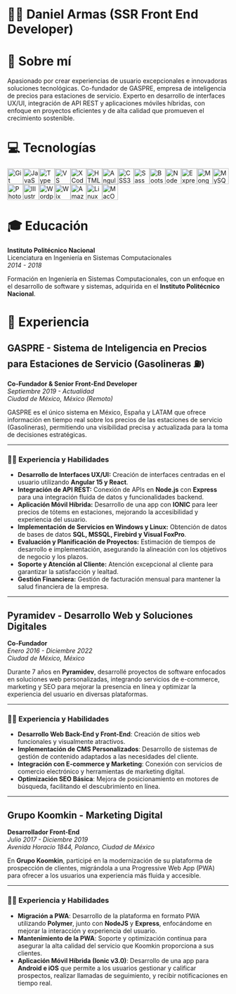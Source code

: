 👨‍💻 Daniel Armas (SSR Front End Developer)
======================================================================================================================================================

# 🚀 Sobre mí

Apasionado por crear experiencias de usuario excepcionales e innovadoras soluciones tecnológicas. Co-fundador de GASPRE, empresa de inteligencia de precios para estaciones de servicio. Experto en desarrollo de interfaces UX/UI, integración de API REST y aplicaciones móviles híbridas, con enfoque en proyectos eficientes y de alta calidad que promueven el crecimiento sostenible.

# 💻 Tecnologías


<p align="left">
<a href="https://git-scm.com/" target="_blank" rel="noreferrer"><img src="https://raw.githubusercontent.com/danielcranney/readme-generator/main/public/icons/skills/git-colored.svg" width="36" height="36" alt="Git" /></a><a href="https://developer.mozilla.org/en-US/docs/Web/JavaScript" target="_blank" rel="noreferrer"><img src="https://raw.githubusercontent.com/danielcranney/readme-generator/main/public/icons/skills/javascript-colored.svg" width="36" height="36" alt="JavaScript" /></a><a href="https://www.typescriptlang.org/" target="_blank" rel="noreferrer"><img src="https://raw.githubusercontent.com/danielcranney/readme-generator/main/public/icons/skills/typescript-colored.svg" width="36" height="36" alt="TypeScript" /></a><a href="https://code.visualstudio.com/" target="_blank" rel="noreferrer"><img src="https://raw.githubusercontent.com/danielcranney/readme-generator/main/public/icons/skills/visualstudiocode.svg" width="36" height="36" alt="VS Code" /></a><a href="https://www.xcode.com" target="_blank" rel="noreferrer"><img src="https://raw.githubusercontent.com/danielcranney/readme-generator/main/public/icons/skills/xcode.svg" width="36" height="36" alt="XCode" /></a><a href="https://developer.mozilla.org/en-US/docs/Glossary/HTML5" target="_blank" rel="noreferrer"><img src="https://raw.githubusercontent.com/danielcranney/readme-generator/main/public/icons/skills/html5-colored.svg" width="36" height="36" alt="HTML5" /></a><a href="https://angular.io/" target="_blank" rel="noreferrer"><img src="https://raw.githubusercontent.com/danielcranney/readme-generator/main/public/icons/skills/angularjs-colored.svg" width="36" height="36" alt="Angular" /></a><a href="https://www.w3.org/TR/CSS/#css" target="_blank" rel="noreferrer"><img src="https://raw.githubusercontent.com/danielcranney/readme-generator/main/public/icons/skills/css3-colored.svg" width="36" height="36" alt="CSS3" /></a><a href="https://sass-lang.com/" target="_blank" rel="noreferrer"><img src="https://raw.githubusercontent.com/danielcranney/readme-generator/main/public/icons/skills/sass-colored.svg" width="36" height="36" alt="Sass" /></a><a href="https://getbootstrap.com/" target="_blank" rel="noreferrer"><img src="https://raw.githubusercontent.com/danielcranney/readme-generator/main/public/icons/skills/bootstrap-colored.svg" width="36" height="36" alt="Bootstrap" /></a><a href="https://nodejs.org/en/" target="_blank" rel="noreferrer"><img src="https://raw.githubusercontent.com/danielcranney/readme-generator/main/public/icons/skills/nodejs-colored.svg" width="36" height="36" alt="NodeJS" /></a><a href="https://expressjs.com/" target="_blank" rel="noreferrer"><img src="https://raw.githubusercontent.com/danielcranney/readme-generator/main/public/icons/skills/express-colored.svg" width="36" height="36" alt="Express" /></a><a href="https://www.mongodb.com/" target="_blank" rel="noreferrer"><img src="https://raw.githubusercontent.com/danielcranney/readme-generator/main/public/icons/skills/mongodb-colored.svg" width="36" height="36" alt="MongoDB" /></a><a href="https://www.mysql.com/" target="_blank" rel="noreferrer"><img src="https://raw.githubusercontent.com/danielcranney/readme-generator/main/public/icons/skills/mysql-colored.svg" width="36" height="36" alt="MySQL" /></a><a href="https://www.adobe.com/uk/products/photoshop.html" target="_blank" rel="noreferrer"><img src="https://raw.githubusercontent.com/danielcranney/readme-generator/main/public/icons/skills/photoshop-colored.svg" width="36" height="36" alt="Photoshop" /></a><a href="https://www.adobe.com/uk/products/illustrator.html" target="_blank" rel="noreferrer"><img src="https://raw.githubusercontent.com/danielcranney/readme-generator/main/public/icons/skills/illustrator-colored.svg" width="36" height="36" alt="Illustrator" /></a><a href="https://wordpress.com" target="_blank" rel="noreferrer"><img src="https://raw.githubusercontent.com/danielcranney/readme-generator/main/public/icons/skills/wordpress-colored.svg" width="36" height="36" alt="Wordpress" /></a><a href="https://wix.com" target="_blank" rel="noreferrer"><img src="https://raw.githubusercontent.com/danielcranney/readme-generator/main/public/icons/skills/wix-colored.svg" width="36" height="36" alt="Wix" /></a><a href="https://aws.amazon.com" target="_blank" rel="noreferrer"><img src="https://raw.githubusercontent.com/danielcranney/readme-generator/main/public/icons/skills/aws-colored.svg" width="36" height="36" alt="Amazon Web Services" /></a><a href="https://www.linux.org" target="_blank" rel="noreferrer"><img src="https://raw.githubusercontent.com/danielcranney/readme-generator/main/public/icons/skills/linux-colored.svg" width="36" height="36" alt="Linux" /></a><a href="https://apple.com" target="_blank" rel="noreferrer"><img src="https://raw.githubusercontent.com/danielcranney/readme-generator/main/public/icons/skills/macos-colored.svg" width="36" height="36" alt="MacOS" /></a>
                    </p>
                    

# 🎓 Educación

**Instituto Politécnico Nacional**  
Licenciatura en Ingeniería en Sistemas Computacionales  
*2014 - 2018*

Formación en Ingeniería en Sistemas Computacionales, con un enfoque en el desarrollo de software y sistemas, adquirida en el **Instituto Politécnico Nacional**.

# 💼 Experiencia

## GASPRE - Sistema de Inteligencia en Precios para Estaciones de Servicio (Gasolineras ⛽)

**Co-Fundador & Senior Front-End Developer**  
*Septiembre 2019 - Actualidad*  
*Ciudad de México, México (Remoto)*

GASPRE es el único sistema en México, España y LATAM que ofrece información en tiempo real sobre los precios de las estaciones de servicio (Gasolineras), permitiendo una visibilidad precisa y actualizada para la toma de decisiones estratégicas.

---

### 👨‍💻 Experiencia y Habilidades

- **Desarrollo de Interfaces UX/UI:** Creación de interfaces centradas en el usuario utilizando **Angular 15 y React**.
- **Integración de API REST:** Conexión de APIs en **Node.js** con **Express** para una integración fluida de datos y funcionalidades backend.
- **Aplicación Móvil Híbrida:** Desarrollo de una app con **IONIC** para leer precios de tótems en estaciones, mejorando la accesibilidad y experiencia del usuario.
- **Implementación de Servicios en Windows y Linux:** Obtención de datos de bases de datos **SQL, MSSQL, Firebird y Visual FoxPro**.
- **Evaluación y Planificación de Proyectos:** Estimación de tiempos de desarrollo e implementación, asegurando la alineación con los objetivos de negocio y los plazos.
- **Soporte y Atención al Cliente:** Atención excepcional al cliente para garantizar la satisfacción y lealtad.
- **Gestión Financiera:** Gestión de facturación mensual para mantener la salud financiera de la empresa.

---

## Pyramidev - Desarrollo Web y Soluciones Digitales

**Co-Fundador**  
*Enero 2016 - Diciembre 2022*  
*Ciudad de México, México*

Durante 7 años en **Pyramidev**, desarrollé proyectos de software enfocados en soluciones web personalizadas, integrando servicios de e-commerce, marketing y SEO para mejorar la presencia en línea y optimizar la experiencia del usuario en diversas plataformas.

---

### 👨‍💻 Experiencia y Habilidades

- **Desarrollo Web Back-End y Front-End**: Creación de sitios web funcionales y visualmente atractivos.
- **Implementación de CMS Personalizados**: Desarrollo de sistemas de gestión de contenido adaptados a las necesidades del cliente.
- **Integración con E-commerce y Marketing**: Conexión con servicios de comercio electrónico y herramientas de marketing digital.
- **Optimización SEO Básica**: Mejora de posicionamiento en motores de búsqueda, facilitando el descubrimiento en línea.

---

## Grupo Koomkin - Marketing Digital

**Desarrollador Front-End**  
*Julio 2017 - Diciembre 2019*  
*Avenida Horacio 1844, Polanco, Ciudad de México*

En **Grupo Koomkin**, participé en la modernización de su plataforma de prospección de clientes, migrándola a una Progressive Web App (PWA) para ofrecer a los usuarios una experiencia más fluida y accesible.

---

### 👨‍💻 Experiencia y Habilidades

- **Migración a PWA**: Desarrollo de la plataforma en formato PWA utilizando **Polymer**, junto con **NodeJS** y **Express**, enfocándome en mejorar la interacción y experiencia del usuario.
- **Mantenimiento de la PWA**: Soporte y optimización continua para asegurar la alta calidad del servicio que Koomkin proporciona a sus clientes.
- **Aplicación Móvil Híbrida (Ionic v3.0)**: Desarrollo de una app para **Android e iOS** que permite a los usuarios gestionar y calificar prospectos, realizar llamadas de seguimiento, y recibir notificaciones en tiempo real.

